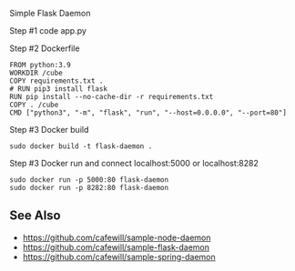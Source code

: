 Simple Flask Daemon 

Step #1 code app.py

Step #2 Dockerfile

    FROM python:3.9
    WORKDIR /cube
    COPY requirements.txt .
    # RUN pip3 install flask 
    RUN pip install --no-cache-dir -r requirements.txt
    COPY . /cube
    CMD ["python3", "-m", "flask", "run", "--host=0.0.0.0", "--port=80"]

Step #3 Docker build

    sudo docker build -t flask-daemon .

Step #3 Docker run and connect localhost:5000 or localhost:8282

    sudo docker run -p 5000:80 flask-daemon
    sudo docker run -p 8282:80 flask-daemon

## See Also

* https://github.com/cafewill/sample-node-daemon
* https://github.com/cafewill/sample-flask-daemon
* https://github.com/cafewill/sample-spring-daemon
